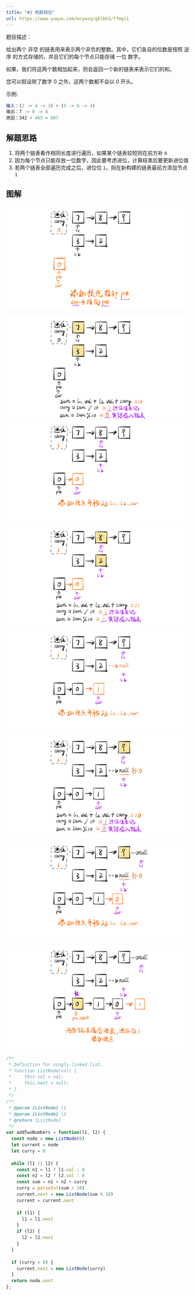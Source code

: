 ```yaml
---
title: "#2 两数相加"
url: https://www.yuque.com/wcywxq/gklbh2/ffmgi1
---
```


题目描述：

给出两个 非空 的链表用来表示两个非负的整数。其中，它们各自的位数是按照 逆序 的方式存储的，并且它们的每个节点只能存储 一位 数字。

如果，我们将这两个数相加起来，则会返回一个新的链表来表示它们的和。

您可以假设除了数字 0 之外，这两个数都不会以 0 开头。

示例:

```javascript
输入：(2 -> 4 -> 3) + (5 -> 6 -> 4)
输出：7 -> 0 -> 8
原因：342 + 465 = 807
```

<a name="0c223e18"></a>

## 解题思路

1. 将两个链表看作相同长度进行遍历，如果某个链表较短则在前方补 `0`
2. 因为每个节点只能存放一位数字，因此要考虑进位，计算结束后要更新进位值
3. 若两个链表全部遍历完成之后，进位位 `1`，则在新构建的链表最前方添加节点 `1`

<a name="571f6dbc"></a>

## 图解

![两数相加1.png](assets/ffmgi1/1608705678789-52782829-c6a7-4d0c-a933-22302eb65a58.png)

![两数相加2.png](assets/ffmgi1/1608705699258-07dabd94-8156-4d09-8a2d-b1b14d1da3bb.png)![两数相加3.png](assets/ffmgi1/1608705699970-21abffba-e300-40f8-9a10-bdcb4521a4e1.png)![两数相加4.png](assets/ffmgi1/1608705700789-28d4b832-dbeb-4310-ae08-edb570e72d00.png)![两数相加5.png](assets/ffmgi1/1608705701595-cb7dadbc-7456-4e9c-896f-1c9ad3618046.png)![两数相加6.png](assets/ffmgi1/1608705702272-92a26250-6946-446d-874c-29599f3fcfb1.png)![两数相加7.png](assets/ffmgi1/1608705702916-4630f039-5f75-4459-a57d-ef47057d7a4f.png)![两数相加8.png](assets/ffmgi1/1608705703784-25a9e03a-2f9a-464a-ab8c-63270b9f3b2a.png)

```javascript
/**
 * Definition for singly-linked list.
 * function ListNode(val) {
 *     this.val = val;
 *     this.next = null;
 * }
 */
/**
 * @param {ListNode} l1
 * @param {ListNode} l2
 * @return {ListNode}
 */
var addTwoNumbers = function(l1, l2) {
  const node = new ListNode(0)
  let current = node
  let curry = 0

  while (l1 || l2) {
    const n1 = l1 ? l1.val : 0
    const n2 = l2 ? l2.val : 0
    const sum = n1 + n2 + curry
    curry = parseInt(sum / 10)
    current.next = new ListNode(sum % 10)
    current = current.next

    if (l1) {
      l1 = l1.next
    }
    if (l2) {
      l2 = l2.next
    }
  }

  if (curry > 0) {
    current.next = new ListNode(curry)
  }
  return node.next
};
```
